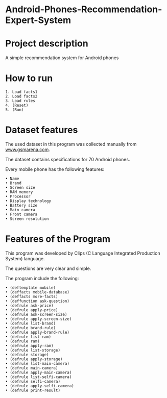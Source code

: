 #                                 Android-Phones-Recommendation-Expert-System



# Project description

A simple recommendation system for Android phones

# How to run

    1. Load facts1           
    2. Load facts2        
    3. Load rules           
    4. (Reset)
    5. (Run)


# Dataset features

The used dataset in this program was collected manually from www.gsmarena.com.

The dataset contains specifications for 70 Android phones.

Every mobile phone has the following features:

    • Name
    • Brand
    • Screen size
    • RAM memory
    • Processor
    • Display technology
    • Battery size
    • Main camera
    • Front camera
    • Screen resolution

# Features of the Program

This program was developed by Clips (C Language Integrated Production System) language.

The questions are very clear and simple.

The program include the following:

    • (deftemplate mobile)
    • (deffacts mobile-database)
    • (deffacts more-facts)
    • (deffunction ask-question)
    • (defrule ask-price)
    • (defrule apply-price)
    • (defrule ask-screen-size)
    • (defrule apply-screen-size)
    • (defrule list-brand)
    • (defrule brand-rule)
    • (defrule apply-brand-rule)
    • (defrule list-ram)
    • (defrule ram)
    • (defrule apply-ram)
    • (defrule list-storage)
    • (defrule storage)
    • (defrule apply-storage)
    • (defrule list-main-camera)
    • (defrule main-camera)
    • (defrule apply-main-camera)
    • (defrule list-selfi-camera)
    • (defrule selfi-camera)
    • (defrule apply-selfi-camera)
    • (defrule print-result)
